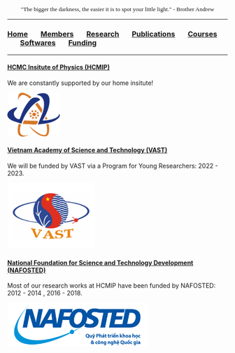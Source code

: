 <p align="center" style="font-family: lucida handwriting; font-size:10pt">
"The bigger the darkness, the easier it is to spot your little light." - Brother Andrew
</p>

<hr style="solid blue">

### [<b>Home</b>](index.md)<img src="test_space.png" width="29" height="1">[<b>Members</b>](members.md)<img src="test_space.png" width="29" height="1">[<b>Research</b>](research.md)<img src="test_space.png" width="29" height="1">[<b>Publications</b>](publications.md)<img src="test_space.png" width="29" height="1">[<b>Courses</b>](courses.md)<img src="test_space.png" width="29" height="1">[<b>Softwares</b>](softwares.md)<img src="test_space.png" width="29" height="1">[<b><ins>Funding</ins></b>](fundings.md)

<hr style="solid blue">

#### [<b>HCMC Insitute of Physics (HCMIP)</b>](http://hcmip.ac.vn/intro-en.html)
We are constantly supported by our home insitute!

<img src="hcmip.png" width="120" height="100">

#### [<b>Vietnam Academy of Science and Technology (VAST)</b>](https://vast.gov.vn/)
We will be funded by VAST via a Program for Young Researchers: 2022 - 2023.

<img src="vast.jpg" width="200" height="150">

#### [<b>National Foundation for Science and Technology Development (NAFOSTED)</b>](https://nafosted.gov.vn/)
Most of our research works at HCMIP have been funded by NAFOSTED: 2012 - 2014 , 2016 - 2018.

<img src="nft.png" width="320" height="100">


